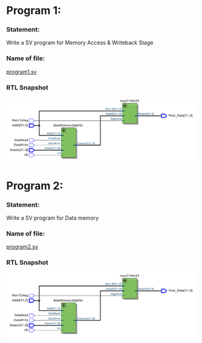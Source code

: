 # Program 1: 
### Statement: 
Write a SV program for Memory Access & Writeback Stage

### Name of file:
[program1.sv](./program1.sv)

### RTL Snapshot
![Screenshot of RTL view, full screen][def1]

[def1]: Memory-Access_Writeback.png



# Program 2: 
### Statement: 
Write a SV program for Data memory

### Name of file:
[program2.sv](./program2.sv)

### RTL Snapshot
![Screenshot of RTL view, full screen][def2]

[def2]: Memory-Access_Writeback.png